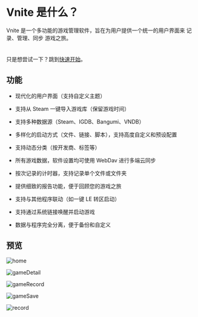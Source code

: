 # Vnite 是什么？

Vnite 是一个多功能的游戏管理软件，旨在为用户提供一个统一的用户界面来 记录、管理、同步 游戏之旅。

<div class="tip custom-block" style="padding-top: 8px">

只是想尝试一下？跳到[快速开始](./getting-started)。

</div>

## 功能

- 现代化的用户界面（支持自定义主题）

- 支持从 Steam 一键导入游戏库（保留游戏时间）

- 支持多种数据源（Steam、IGDB、Bangumi、VNDB）

- 多样化的启动方式（文件、链接、脚本），支持高度自定义和预设配置

- 支持动态分类（按开发商、标签等）

- 所有游戏数据，软件设置均可使用 WebDav 进行多端云同步

- 按次记录的计时器，支持记录单个文件或文件夹

- 提供细致的报告功能，便于回顾您的游戏之旅

- 支持与其他程序联动（如一键 LE 转区启动）

- 支持通过系统链接唤醒并启动游戏

- 数据与程序完全分离，便于备份和自定义

## 预览

![home](https://img.timero.xyz/i/2024/12/09/6756a383367c8.png)

![gameDetail](https://img.timero.xyz/i/2024/12/09/6756a39448b3c.png)

![gameRecord](https://img.timero.xyz/i/2024/12/09/6756a3c29eb47.png)

![gameSave](https://img.timero.xyz/i/2024/12/09/6756a3b85e3ab.png)

![record](https://img.timero.xyz/i/2024/12/09/6756a3aadaf97.png)
